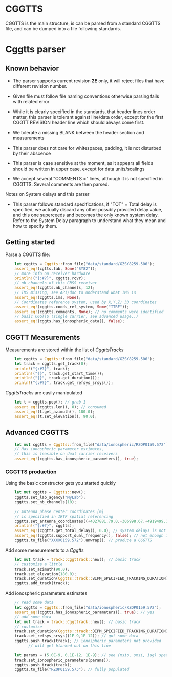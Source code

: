 CGGTTS
======

CGGTTS is the main structure, is can be parsed from a standard CGGTTS file, and can be dumped into a file following standards. 

Cggtts parser 
=============

## Known behavior 

* The parser supports current revision **2E** only, it will reject files that have different revision number.

* Given file must follow file naming conventions otherwise parsing fails with related error

* While it is clearly specified in the standards, that header lines order matter, this parser is tolerant against line/data order, except for the first CGGTT REVISION header line which should always come first.

* We tolerate a missing BLANK between the header section and measurements

* This parser does not care for whitespaces, padding, it is not disturbed by their abscence

* This parser is case sensitive at the moment, as it appears all fields should be written in upper case, except for data units/scalings 

* We accept several \"COMMENTS =\" lines, although it is not specified in CGGTTS. Several comments are then parsed. 

Notes on System delays and this parser

* This parser follows standard specifications, 
if \"TOT\" = Total delay is specified, we actually discard
any other possibly provided delay value, and this one superceeds
and becomes the only known system delay.
Refer to the System Delay paragraph to understand what they
mean and how to specify them.

## Getting started

Parse a CGGTTS file:

```rust
    let cggtts = Cggtts::from_file("data/standard/GZSY8259.506");
    assert_eq!(cgtts.lab, Some("SY82"));
    // more info on receiver hardware
    println!("{:#?}", cggtts.rcvr);
    // nb channels of this GNSS receiver
    assert_eq!(cggtts.nb_channels, 12);
    // IMS missing, see API/doc to understand what IMS is
    assert_eq!(cggtts.ims, None);
    // Coordinates reference system, used by X,Y,Z) 3D coordinates
    assert_eq!(cggtts.coods_ref_system, Some("ITRF"));
    assert_eq!(cggtts.comments, None); // no comments were identified
    // basic CGGTTS (single carrier, see advanced usage..)
    assert_eq!(cggts.has_ionospheric_data(), false);
``` 

## CGGTT Measurements 

Measurements are stored within the list of _CggttsTracks_

```rust
    let cggtts = Cggtts::from_file("data/standard/GZSY8259.506");
    let track = cggtts.get_track(0);
    prinln!("{:#?}", track);
    println!("{}", track.get_start_time());
    println!("{}", track.get_duration());
    prinln!("{:#?}", track.get_refsys_srsys());
```

_CggttsTracks_ are easily manipulated

```rust
    let t = cggtts.pop(); // grab 1
    assert_eq!(cggtts.len(), 0); // consumed
    assert_eq!(t.get_azimuth(), 180.0);
    assert_eq!(t.set_elevation(), 90.0);
```

## Advanced CGGTTS

```rust
    let mut cggtts = Cggtts::from_file("data/ionospheric/RZOP0159.572");
    // Has ionospheric parameter estimates,
    // this is feasible on dual carrier receivers
    assert_eq!(cggtts.has_ionospheric_parameters(), true); 
```

### CGGTTS production

Using the basic constructor gets you started quickly

```rust
    let mut cggtts = Cggtts::new();
    cggtts.set_lab_agency("MyLab");
    cggtts.set_nb_channels(10);
    
    // Antenna phase center coordinates [m] 
    // is specified in IRTF spatial referencing
    cggtts.set_antenna_coordinates((+4027881.79.0,+306998.67,+4919499.36));
    println!("{:#?}", cggtts);
    assert_eq!(cggtts.get_total_delay(), 0.0); // system delays is not specified
    assert_eq!(cggtts.support_dual_frequency(), false); // not enough information
    cggtts.to_file("XXXX0159.572").unwrap(); // produce a CGGTTS
```

Add some measurements to a _Cggtts_

```rust
    let mut track = track::Cggttrack::new(); // basic track
    // customize a little
    track.set_azimuth(90.0);
    track.set_elevation(180.0);   
    track.set_duration(Cggtts::track::BIPM_SPECIFIED_TRACKING_DURATION); // standard
    cggtts.add_track(track);
```

Add ionospheric parameters estimates

```rust
    // read some data
    let cggtts = Cggtts::from_file("data/ionospheric/RZOP0159.572");
    assert_eq!(cggtts.has_ionospheric_parameters(), true); // yes
    // add some data
    let mut track = track::Cggttrack::new(); // basic track
    // customize
    track.set_duration(Cggtts::track::BIPM_SPECIFIED_TRACKING_DURATION); // respect standard
    track.set_refsys_srsys((1E-9,1E-12)); // got some data
    cggtts.push_track(track); // ionospheric_parameters not provided
          // will get blanked out on this line
    
    let params = (5.0E-9, 0.1E-12, 1E-9); // see (msio, smsi, isg) specifications
    track.set_ionospheric_parameters(params));
    cggtts.push_track(track);
    cggtts.to_file("RZOP0159.573"); // fully populated
```

